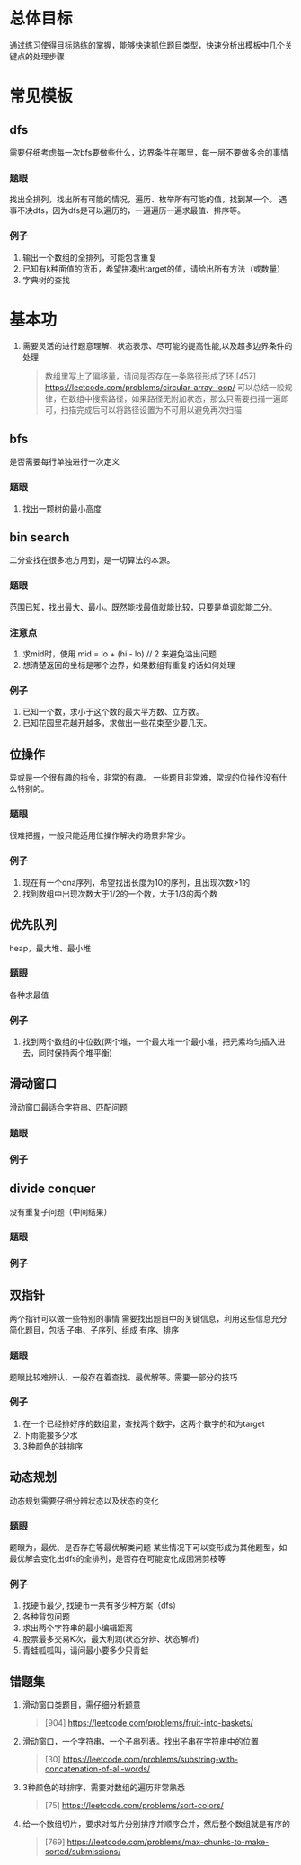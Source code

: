 # 总体目标
通过练习使得目标熟练的掌握，能够快速抓住题目类型，快速分析出模板中几个关键点的处理步骤


# 常见模板
## dfs
需要仔细考虑每一次bfs要做些什么，边界条件在哪里，每一层不要做多余的事情
### 题眼
找出全排列，找出所有可能的情况，遍历、枚举所有可能的值，找到某一个。
遇事不决dfs，因为dfs是可以遍历的，一遍遍历一遍求最值、排序等。
### 例子
1. 输出一个数组的全排列，可能包含重复
2. 已知有k种面值的货币，希望拼凑出target的值，请给出所有方法（或数量）
3. 字典树的查找

# 基本功
1. 需要灵活的进行题意理解、状态表示、尽可能的提高性能,以及超多边界条件的处理
    > 数组里写上了偏移量，请问是否存在一条路径形成了环
    > [457] https://leetcode.com/problems/circular-array-loop/
    > 可以总结一般规律，在数组中搜索路径，如果路径无附加状态，那么只需要扫描一遍即可，扫描完成后可以将路径设置为不可用以避免再次扫描



## bfs
是否需要每行单独进行一次定义
### 题眼

1. 找出一颗树的最小高度


## bin search
二分查找在很多地方用到，是一切算法的本源。
### 题眼
范围已知，找出最大、最小。既然能找最值就能比较，只要是单调就能二分。
### 注意点
1. 求mid时，使用 mid = lo + (hi - lo) // 2 来避免溢出问题
2. 想清楚返回的坐标是哪个边界，如果数组有重复的话如何处理
### 例子
1. 已知一个数，求小于这个数的最大平方数、立方数。
2. 已知花园里花越开越多，求做出一些花束至少要几天。


## 位操作
异或是一个很有趣的指令，非常的有趣。
一些题目非常难，常规的位操作没有什么特别的。
### 题眼
很难把握，一般只能适用位操作解决的场景非常少。
### 例子
1. 现在有一个dna序列，希望找出长度为10的序列，且出现次数>1的
2. 找到数组中出现次数大于1/2的一个数，大于1/3的两个数


## 优先队列
heap，最大堆、最小堆
### 题眼
各种求最值
### 例子
1. 找到两个数组的中位数(两个堆，一个最大堆一个最小堆，把元素均匀插入进去，同时保持两个堆平衡)


## 滑动窗口
滑动窗口最适合字符串、匹配问题
### 题眼

### 例子


## divide conquer
没有重复子问题（中间结果）
### 题眼
### 例子


## 双指针
两个指针可以做一些特别的事情
需要找出题目中的关键信息，利用这些信息充分简化题目，包括
子串、子序列、组成
有序、排序
### 题眼
题眼比较难辨认，一般存在着查找、最优解等。需要一部分的技巧
### 例子
1. 在一个已经排好序的数组里，查找两个数字，这两个数字的和为target
2. 下雨能接多少水
3. 3种颜色的球排序


## 动态规划
动态规划需要仔细分辨状态以及状态的变化
### 题眼
题眼为，最优、是否存在等最优解类问题
某些情况下可以变形成为其他题型，如最优解会变化出dfs的全排列，是否存在可能变化成回溯剪枝等

### 例子
1. 找硬币最少, 找硬币一共有多少种方案（dfs）
2. 各种背包问题
3. 求出两个字符串的最小编辑距离
4. 股票最多交易K次，最大利润(状态分辨、状态解析)
5. 青蛙呱呱叫，请问最小要多少只青蛙


## 错题集
1. 滑动窗口类题目，需仔细分析题意
    > [904] https://leetcode.com/problems/fruit-into-baskets/
2. 滑动窗口，一个字符串，一个子串列表。找出子串在字符串中的位置
    > [30] https://leetcode.com/problems/substring-with-concatenation-of-all-words/
3. 3种颜色的球排序，需要对数组的遍历非常熟悉
    > [75] https://leetcode.com/problems/sort-colors/
4. 给一个数组切片，要求对每片分别排序并顺序合并，然后整个数组就是有序的
    > [769] https://leetcode.com/problems/max-chunks-to-make-sorted/submissions/
